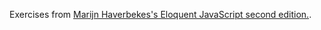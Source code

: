 Exercises from [Marijn Haverbekes's Eloquent JavaScript second edition.](http://eloquentjavascript.net "Title").

